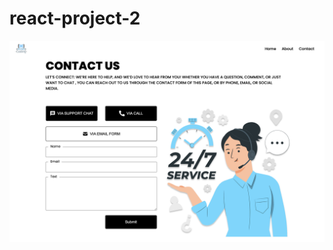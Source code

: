# react-project-2

![Project View](https://github.com/jagatb880/react-project-2/blob/main/react-project-2.png)
